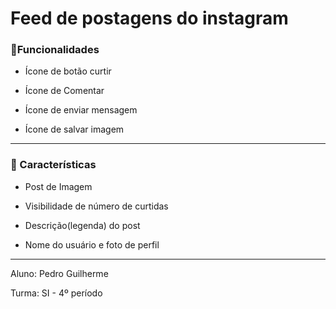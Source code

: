 <h1> Feed de postagens do instagram</h1>

<h3>📱Funcionalidades</h3>

-  Ícone de botão curtir 

- Ícone de Comentar

- Ícone de enviar mensagem

- Ícone de salvar imagem
<hr>

<h3>📌 Características</h3>

- Post de Imagem

- Visibilidade de número de curtidas

- Descrição(legenda) do post

- Nome do usuário e foto de perfil

<hr>

Aluno: Pedro Guilherme 

Turma: SI - 4º período